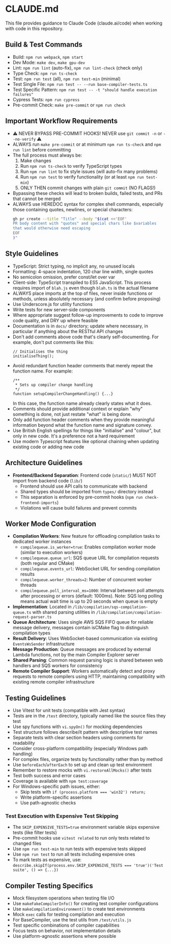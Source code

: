 # CLAUDE.md

This file provides guidance to Claude Code (claude.ai/code) when working with code in this repository.

## Build & Test Commands
- Build: `npm run webpack`, `npm start`
- Dev Mode: `make dev`, `make gpu-dev`
- Lint: `npm run lint` (auto-fix), `npm run lint-check` (check only)
- Type Check: `npm run ts-check`
- Test: `npm run test` (all), `npm run test-min` (minimal)
- Test Single File: `npm run test -- --run base-compiler-tests.ts`
- Test Specific Pattern: `npm run test -- -t "should handle execution failures"`
- Cypress Tests: `npm run cypress`
- Pre-commit Check: `make pre-commit` or `npm run check`

## Important Workflow Requirements
- ⚠️ NEVER BYPASS PRE-COMMIT HOOKS! NEVER use `git commit -n` or `--no-verify` ⚠️
- ALWAYS run `make pre-commit` or at minimum `npm run ts-check` and `npm run lint` before committing
- The full process must always be:
  1. Make changes
  2. Run `npm run ts-check` to verify TypeScript types
  3. Run `npm run lint` to fix style issues (will auto-fix many problems)
  4. Run `npm run test` to verify functionality (or at least `npm run test-min`)
  5. ONLY THEN commit changes with plain `git commit` (NO FLAGS!)
- Bypassing these checks will lead to broken builds, failed tests, and PRs that cannot be merged
- ALWAYS use HEREDOC syntax for complex shell commands, especially those containing quotes, newlines, or special characters:
  ```bash
  gh pr create --title "Title" --body "$(cat <<'EOF'
  PR body content with "quotes" and special chars like $variables
  that would otherwise need escaping
  EOF
  )"
  ```

## Style Guidelines
- TypeScript: Strict typing, no implicit any, no unused locals
- Formatting: 4-space indentation, 120 char line width, single quotes
- No semicolon omission, prefer const/let over var
- Client-side: TypeScript transpiled to ES5 JavaScript. This process requires import of `blah.js` even though `blah.ts` is the actual filename
- ALWAYS place imports at the top of files, never inside functions or methods, unless absolutely necessary (and confirm before proposing)
- Use Underscore.js for utility functions
- Write tests for new server-side components
- Where appropriate suggest follow-up improvements to code to improve code quality, and DRY up where feasible
- Documentation is in `docs/` directory; update where necessary, in particular if anything about the RESTful API changes
- Don't add comments above code that's clearly self-documenting. For example, don't put comments like this:
  ```
  // Initialises the thing
  initialiseThing();
  ```
- Avoid redundant function header comments that merely repeat the function name. For example:
  ```
  /**
   * Sets up compiler change handling
   */
  function setupCompilerChangeHandling() {...}
  ```
  In this case, the function name already clearly states what it does.
- Comments should provide additional context or explain "why" something is done, not just restate "what" is being done.
- Only add function header comments when they provide meaningful information beyond what the function name and signature convey.
- Use British English spellings for things like "initialise" and "colour", but only in new code. It's a preference not a hard requirement
- Use modern Typescript features like optional chaining when updating existing code or adding new code

## Architecture Guidelines
- **Frontend/Backend Separation**: Frontend code (`static/`) MUST NOT import from backend code (`lib/`)
  - Frontend should use API calls to communicate with backend
  - Shared types should be imported from `types/` directory instead
  - This separation is enforced by pre-commit hooks (`npm run check-frontend-imports`)
  - Violations will cause build failures and prevent commits

## Worker Mode Configuration
- **Compilation Workers**: New feature for offloading compilation tasks to dedicated worker instances
  - `compilequeue.is_worker=true`: Enables compilation worker mode (similar to execution workers)
  - `compilequeue.queue_url`: SQS queue URL for compilation requests (both regular and CMake)
  - `compilequeue.events_url`: WebSocket URL for sending compilation results
  - `compilequeue.worker_threads=2`: Number of concurrent worker threads
  - `compilequeue.poll_interval_ms=1000`: Interval between poll attempts after processing or errors (default: 1000ms). Note: SQS long polling means actual wait time is up to 20 seconds when queue is empty
- **Implementation**: Located in `/lib/compilation/sqs-compilation-queue.ts` with shared parsing utilities in `/lib/compilation/compilation-request-parser.ts`
- **Queue Architecture**: Uses single AWS SQS FIFO queue for reliable message delivery, messages contain isCMake flag to distinguish compilation types
- **Result Delivery**: Uses WebSocket-based communication via existing `EventsWsSender` infrastructure
- **Message Production**: Queue messages are produced by external Lambda functions, not by the main Compiler Explorer server
- **Shared Parsing**: Common request parsing logic is shared between web handlers and SQS workers for consistency
- **Remote Compiler Support**: Workers automatically detect and proxy requests to remote compilers using HTTP, maintaining compatibility with existing remote compiler infrastructure

## Testing Guidelines
- Use Vitest for unit tests (compatible with Jest syntax)
- Tests are in the `/test` directory, typically named like the source files they test
- Use spy functions with `vi.spyOn()` for mocking dependencies
- Test structure follows describe/it pattern with descriptive test names
- Separate tests with clear section headers using comments for readability
- Consider cross-platform compatibility (especially Windows path handling)
- For complex files, organize tests by functionality rather than by method
- Use `beforeEach`/`afterEach` to set up and clean up test environment
- Remember to restore mocks with `vi.restoreAllMocks()` after tests
- Test both success and error cases
- Coverage is available with `npm test:coverage`
- For Windows-specific path issues, either:
  - Skip tests with `if (process.platform === 'win32') return;`
  - Write platform-specific assertions
  - Use path-agnostic checks

### Test Execution with Expensive Test Skipping
- The `SKIP_EXPENSIVE_TESTS=true` environment variable skips expensive tests (like filter tests)
- Pre-commit hooks use `vitest related` to run only tests related to changed files
- Use `npm run test-min` to run tests with expensive tests skipped
- Use `npm run test` to run all tests including expensive ones
- To mark tests as expensive, use: `describe.skipIf(process.env.SKIP_EXPENSIVE_TESTS === 'true')('Test suite', () => {...})`

## Compiler Testing Specifics
- Mock filesystem operations when testing file I/O
- Use `makeFakeCompilerInfo()` for creating test compiler configurations
- Use `makeCompilationEnvironment()` to create test environments
- Mock `exec` calls for testing compilation and execution
- For BaseCompiler, use the test utils from `/test/utils.js`
- Test specific combinations of compiler capabilities
- Focus tests on behavior, not implementation details
- Use platform-agnostic assertions where possible